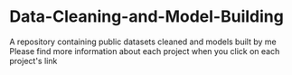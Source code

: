 # Data-Cleaning-and-Model-Building
A repository containing public datasets cleaned and models built by me
Please find more information about each project when you click on each project's link

